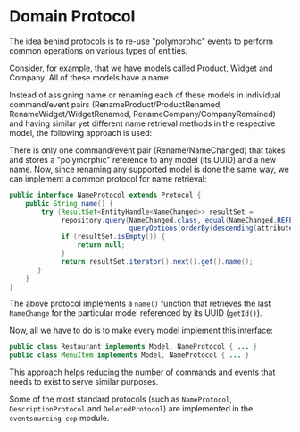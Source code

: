# Domain Protocol


The idea behind protocols is to re-use "polymorphic" events to perform common operations on various types of entities.

Consider, for example, that we have models called Product, Widget and Company. All of these models have a name.

Instead of assigning name or renaming each of these models in individual command/event pairs (RenameProduct/ProductRenamed, RenameWidget/WidgetRenamed, RenameCompany/CompanyRemained) and having similar yet different name retrieval methods in the respective model, the following approach is used:


There is only one command/event pair (Rename/NameChanged) that takes and stores a "polymorphic" reference to any model (its UUID) and a new name. Now, since renaming any supported model is done the same way, we can implement a common protocol for name retrieval:

```java
public interface NameProtocol extends Protocol {
    public String name() {
        try (ResultSet<EntityHandle<NameChanged>> resultSet =
             repository.query(NameChanged.class, equal(NameChanged.REFERENCE_ID, getId()),
                              queryOptions(orderBy(descending(attribute))))) {
             if (resultSet.isEmpty()) {
                 return null;
             }
             return resultSet.iterator().next().get().name();
       }
    }
}
```

The above protocol implements a `name()` function that retrieves the last `NameChange` for the particular model referenced by its UUID (`getId()`).

Now, all we have to do is to make every model implement this interface:

```java
public class Restaurant implements Model, NameProtocol { ... }
public class MenuItem implements Model, NameProtocol { ... }
```

This approach helps reducing the number of commands and events that needs to exist to serve similar purposes.

Some of the most standard protocols (such as `NameProtocol`, `DescriptionProtocol` and `DeletedProtocol`) are implemented in the `eventsourcing-cep` module.

